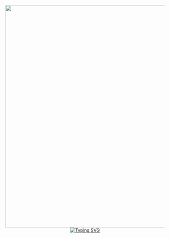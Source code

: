 
<div align="center">
    <img width=704 src="http://gamersushi.com/wp-content/uploads/firewatch.gif"/>
</div>

<div align="center">
<a href="https://git.io/typing-svg"><img src="https://readme-typing-svg.demolab.com?font=Fira+Code&pause=1000&color=F7F7F7&background=000000&vCenter=true&width=704&height=30&lines=kubectl+get+secrets+-n+top-secret;terraform+apply+-y;terraform+destroy" alt="Typing SVG" /></a>
</div>
